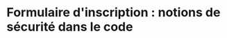  # Formulaire d'inscription : notions de sécurité dans le code

<!-- https://undraw.co/illustrations -->
